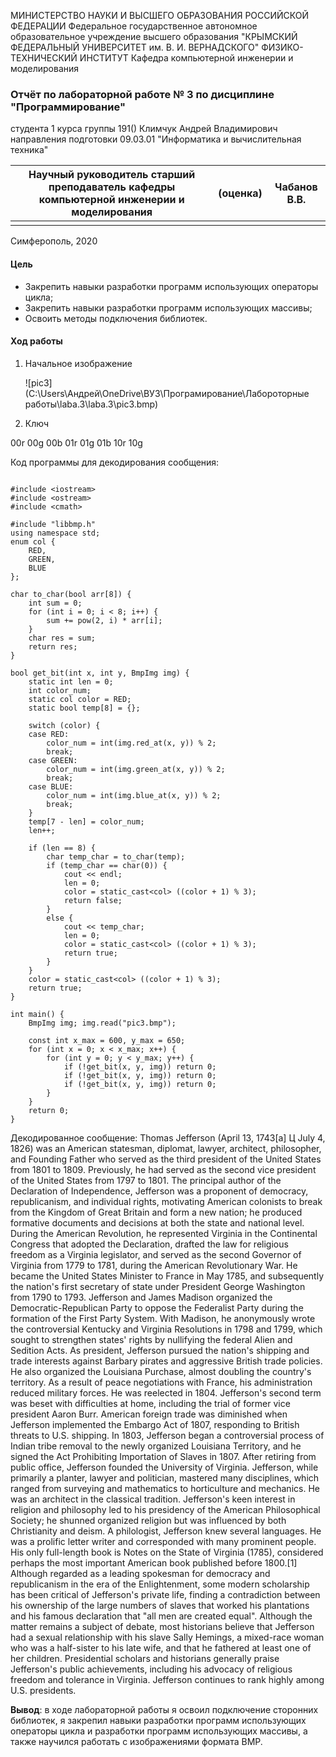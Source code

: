 МИНИСТЕРСТВО НАУКИ И ВЫСШЕГО ОБРАЗОВАНИЯ РОССИЙСКОЙ ФЕДЕРАЦИИ
Федеральное государственное автономное образовательное учреждение высшего образования
"КРЫМСКИЙ ФЕДЕРАЛЬНЫЙ УНИВЕРСИТЕТ им. В. И. ВЕРНАДСКОГО"
ФИЗИКО-ТЕХНИЧЕСКИЙ ИНСТИТУТ
Кафедра компьютерной инженерии и моделирования



### Отчёт по лабораторной работе № 3 по дисциплине "Программирование"


студента 1 курса группы 191()
Климчук Андрей Владимирович
направления подготовки 09.03.01 "Информатика и вычислительная техника"





| Научный руководитель старший преподаватель кафедры компьютерной инженерии и моделирования | (оценка) | Чабанов В.В. |
| ------------------------------------------------------------ | -------- | ------------ |
|                                                              |          |              |



Симферополь, 2020

#### Цель

- Закрепить навыки разработки программ использующих операторы цикла;
- Закрепить навыки разработки программ использующих массивы;
- Освоить методы подключения библиотек.

#### Ход работы

1. Начальное  изображение

   ![pic3](C:\Users\Андрей\OneDrive\ВУЗ\Програмирование\Лабороторные работы\laba.3\laba.3\pic3.bmp)

2. Ключ

00r 00g 00b 01r 01g 01b 10r 10g

Код программы для декодирования сообщения:
```

#include <iostream>
#include <ostream>
#include <cmath>

#include "libbmp.h"
using namespace std;
enum col {
    RED,
    GREEN,
    BLUE
};

char to_char(bool arr[8]) {
    int sum = 0;
    for (int i = 0; i < 8; i++) {
        sum += pow(2, i) * arr[i];
    }
    char res = sum;
    return res;
}

bool get_bit(int x, int y, BmpImg img) {
    static int len = 0;
    int color_num;
    static col color = RED;
    static bool temp[8] = {};

    switch (color) {
    case RED:
        color_num = int(img.red_at(x, y)) % 2;
        break;
    case GREEN:
        color_num = int(img.green_at(x, y)) % 2;
        break;
    case BLUE:
        color_num = int(img.blue_at(x, y)) % 2;
        break;
    }
    temp[7 - len] = color_num;
    len++;

    if (len == 8) {
        char temp_char = to_char(temp);
        if (temp_char == char(0)) {
            cout << endl;
            len = 0;
            color = static_cast<col> ((color + 1) % 3);
            return false;
        }
        else {
            cout << temp_char;
            len = 0;
            color = static_cast<col> ((color + 1) % 3);
            return true;
        }
    }
    color = static_cast<col> ((color + 1) % 3);
    return true;
}

int main() {
    BmpImg img; img.read("pic3.bmp");

    const int x_max = 600, y_max = 650;
    for (int x = 0; x < x_max; x++) {
        for (int y = 0; y < y_max; y++) {
            if (!get_bit(x, y, img)) return 0;
            if (!get_bit(x, y, img)) return 0;
            if (!get_bit(x, y, img)) return 0;
        }
    }
    return 0;
}
```
Декодированное сообщение:
Thomas Jefferson (April 13, 1743[a] Ц July 4, 1826) was an American statesman, diplomat, lawyer, architect, philosopher, and Founding Father who served as the third president of the United States from 1801 to 1809. Previously, he had served as the second vice president of the United States from 1797 to 1801. The principal author of the Declaration of Independence, Jefferson was a proponent of democracy, republicanism, and individual rights, motivating American colonists to break from the Kingdom of Great Britain and form a new nation; he produced formative documents and decisions at both the state and national level.
During the American Revolution, he represented Virginia in the Continental Congress that adopted the Declaration, drafted the law for religious freedom as a Virginia legislator, and served as the second Governor of Virginia from 1779 to 1781, during the American Revolutionary War. He became the United States Minister to France in May 1785, and subsequently the nation's first secretary of state under President George Washington from 1790 to 1793. Jefferson and James Madison organized the Democratic-Republican Party to oppose the Federalist Party during the formation of the First Party System. With Madison, he anonymously wrote the controversial Kentucky and Virginia Resolutions in 1798 and 1799, which sought to strengthen states' rights by nullifying the federal Alien and Sedition Acts.
As president, Jefferson pursued the nation's shipping and trade interests against Barbary pirates and aggressive British trade policies. He also organized the Louisiana Purchase, almost doubling the country's territory. As a result of peace negotiations with France, his administration reduced military forces. He was reelected in 1804. Jefferson's second term was beset with difficulties at home, including the trial of former vice president Aaron Burr. American foreign trade was diminished when Jefferson implemented the Embargo Act of 1807, responding to British threats to U.S. shipping. In 1803, Jefferson began a controversial process of Indian tribe removal to the newly organized Louisiana Territory, and he signed the Act Prohibiting Importation of Slaves in 1807. After retiring from public office, Jefferson founded the University of Virginia.
Jefferson, while primarily a planter, lawyer and politician, mastered many disciplines, which ranged from surveying and mathematics to horticulture and mechanics. He was an architect in the classical tradition. Jefferson's keen interest in religion and philosophy led to his presidency of the American Philosophical Society; he shunned organized religion but was influenced by both Christianity and deism. A philologist, Jefferson knew several languages. He was a prolific letter writer and corresponded with many prominent people. His only full-length book is Notes on the State of Virginia (1785), considered perhaps the most important American book published before 1800.[1]
Although regarded as a leading spokesman for democracy and republicanism in the era of the Enlightenment, some modern scholarship has been critical of Jefferson's private life, finding a contradiction between his ownership of the large numbers of slaves that worked his plantations and his famous declaration that "all men are created equal". Although the matter remains a subject of debate, most historians believe that Jefferson had a sexual relationship with his slave Sally Hemings, a mixed-race woman who was a half-sister to his late wife, and that he fathered at least one of her children. Presidential scholars and historians generally praise Jefferson's public achievements, including his advocacy of religious freedom and tolerance in Virginia. Jefferson continues to rank highly among U.S. presidents.

**Вывод**: в ходе лабораторной работы я освоил подключение сторонних библиотек, я закрепил навыки разработки программ использующих операторы цикла и разработки программ использующих массивы, а также научился работать с изображениями формата BMP.